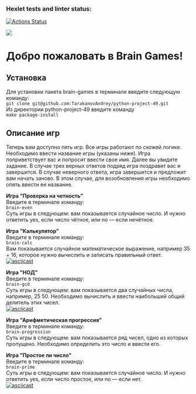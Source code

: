### Hexlet tests and linter status:
[![Actions Status](https://github.com/TarakanovAndrey/python-project-49/workflows/hexlet-check/badge.svg)](https://github.com/TarakanovAndrey/python-project-49/actions)

<a href="https://codeclimate.com/github/TarakanovAndrey/python-project-49/maintainability"><img src="https://api.codeclimate.com/v1/badges/fed6fd02e34a6134800b/maintainability" /></a>

# Добро пожаловать в Brain Games!
## Установка
Для установки пакета brain-games в терминале введите следующую команду:  
`git clone git@github.com:TarakanovAndrey/python-project-49.git`  
Из директории python-project-49 введите команду  
`make package-install`
## Описание игр
Теперь вам доступно пять игр. Все игры работают по схожей логике. Необходимо ввести название игры (указаны ниже). Игра поприветствует вас и попросит ввести свое имя. Далее вы увидите задание. В случае трех верных ответов подряд игра поздравит вас и завершится. В случае неверного ответа, игра завершится и предложит вам начать заново. В этом случае, для возобновления игры необходимо опять ввести ее название.  

**Игра "Проверка на четность"**  
Введите в терминале команду:  
`brain-even`  
Суть игры в следующем: вам показывается случайное число. И нужно ответить yes, если число чётное, или no — если нечётное. 


**Игра "Калькулятор"**  
Введите в терминале команду:  
`brain-calc`  
Вам показывается случайное математическое выражение, например 35 + 16, которое нужно вычислить и записать правильный ответ.  
[![asciicast](https://asciinema.org/a/itwFZamkmyqgpnpiDryLNQqZM.svg)](https://asciinema.org/a/itwFZamkmyqgpnpiDryLNQqZM)  

**Игра "НОД"**  
Введите в терминале команду:  
`brain-gcd`  
Суть игры в следующем: вам показывается два случайных числа, например, 25 50. Необходимо вычислить и ввести наибольший общий делитель этих чисел.  
[![asciicast](https://asciinema.org/a/6w9MBnkrcaIzArhdEGNwKkmZy.svg)](https://asciinema.org/a/6w9MBnkrcaIzArhdEGNwKkmZy)  

**Игра "Арифметическая прогрессия"**  
Введите в терминале команду:  
`brain-progression`  
Суть игры в следующем: вам показывается ряд чисел, одно из которых пропущено. Необходимо определить это число и ввести его.  


**Игра "Простое ли число"**  
Введите в терминале команду:  
`brain-prime`  
Суть игры в следующем: вам показывается случайное число. И нужно ответить yes, если число простое, или no — если нет.  
[![asciicast](https://asciinema.org/a/5P8q7z0YutdQzjp320umFRF2y.svg)](https://asciinema.org/a/5P8q7z0YutdQzjp320umFRF2y)  
